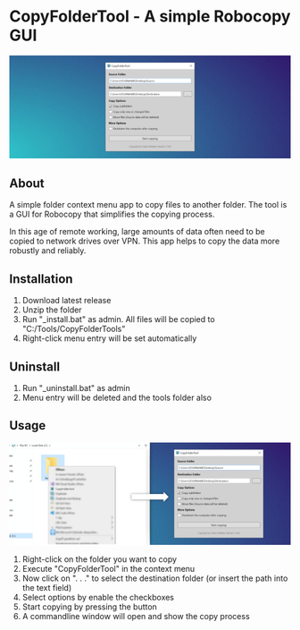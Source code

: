 # CopyFolderTool - A simple Robocopy GUI

![Image of application on gradient](_images/header-image.jpg?raw=true "Image of application on gradient")

## About

A simple folder context menu app to copy files to another folder. The tool is a GUI for Robocopy that simplifies the copying process.

In this age of remote working, large amounts of data often need to be copied to network drives over VPN. This app helps to copy the data more robustly and reliably.

## Installation

1. Download latest release
2. Unzip the folder
3. Run "_install.bat" as admin. All files will be copied to "C:/Tools/CopyFolderTools" 
4. Right-click menu entry will be set automatically

## Uninstall

1. Run "_uninstall.bat" as admin
2. Menu entry will be deleted and the tools folder also
   
## Usage

![Image of application for instruction](_images/instruction-image.jpg?raw=true "Image of application for instruction")

1. Right-click on the folder you want to copy
2. Execute "CopyFolderTool" in the context menu
3. Now click on ". . ." to select the destination folder (or insert the path into the text field)
4. Select options by enable the checkboxes
5. Start copying by pressing the button
6. A commandline window will open and show the copy process
